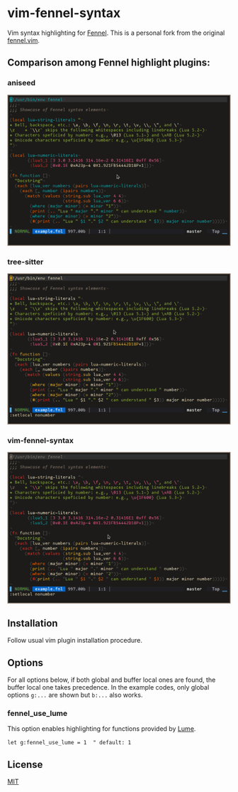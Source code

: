 # vim-fennel-syntax

Vim syntax highlighting for [Fennel][1].
This is a personal fork from the original [fennel.vim][2].

## Comparison among Fennel highlight plugins:

### aniseed
![aniseed](./data/aniseed.png)

### tree-sitter
![tree-sitter-fennel](./data/treesitter.png)

### vim-fennel-syntax
![vim-fennel-syntax](./data/example.png)

## Installation

Follow usual vim plugin installation procedure.

## Options

For all options below, if both global and buffer local ones are found, the
buffer local one takes precedence.  In the example codes, only global options
`g:...` are shown but `b:...` also works.

### fennel_use_lume

This option enables highlighting for functions provided by [Lume][3].

```vim
let g:fennel_use_lume = 1  " default: 1
```

## License

[MIT](LICENSE)

[1]: https://fennel-lang.org/
[2]: https://github.com/bakpakin/fennel.vim/
[3]: https://github.com/rxi/lume/

<!-- vim: set tw=78 spell: -->
